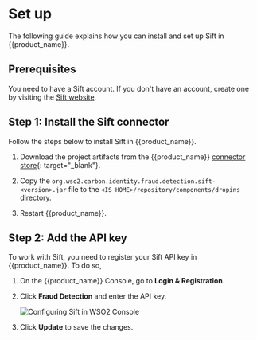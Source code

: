 # Set up

The following guide explains how you can install and set up Sift in {{product_name}}.

## Prerequisites

You need to have a Sift account. If you don't have an account, create one by visiting the [Sift website](https://sift.com/).

## Step 1: Install the Sift connector

Follow the steps below to install Sift in {{product_name}}.

1. Download the project artifacts from the {{product_name}} [connector store](https://store.wso2.com/connector/identity-fraud-detection-sift){: target="_blank"}.

2. Copy the `org.wso2.carbon.identity.fraud.detection.sift-<version>.jar` file to the `<IS_HOME>/repository/components/dropins` directory.

3. Restart {{product_name}}.

## Step 2: Add the API key

To work with Sift, you need to register your Sift API key in {{product_name}}. To do so,

1. On the {{product_name}} Console, go to **Login & Registration**.

2. Click **Fraud Detection** and enter the API key.

    ![Configuring Sift in WSO2 Console]({{base_path}}/assets/img/connectors/sift/sift-api-key.png)

3. Click **Update** to save the changes.
